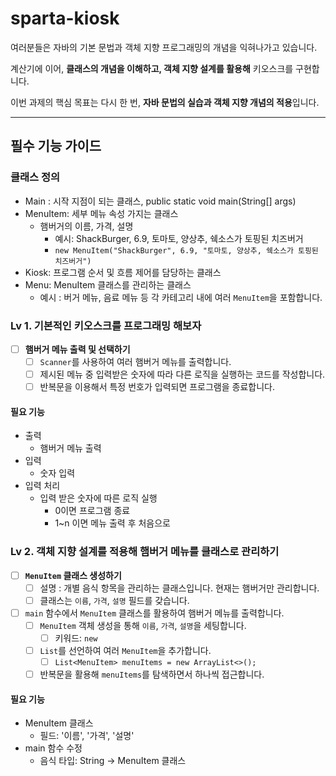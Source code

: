 # sparta-kiosk

여러분들은 자바의 기본 문법과 객체 지향 프로그래밍의 개념을 익혀나가고 있습니다.

계산기에 이어, **클래스의 개념을 이해하고, 객체 지향 설계를 활용해** 키오스크를 구현합니다.

이번 과제의 핵심 목표는 다시 한 번, **자바 문법의 실습과 객체 지향 개념의 적용**입니다.

---

## 필수 기능 가이드

### 클래스 정의

- Main : 시작 지점이 되는 클래스, public static void main(String[] args)
- MenuItem: 세부 메뉴 속성 가지는 클래스
  - 햄버거의 이름, 가격, 설명
    - 예시: ShackBurger, 6.9, 토마토, 양상추, 쉑소스가 토핑된 치즈버거
    - `new MenuItem("ShackBurger", 6.9, "토마토, 양상추, 쉑소스가 토핑된 치즈버거")`
- Kiosk: 프로그램 순서 및 흐름 제어를 담당하는 클래스
- Menu: MenuItem 클래스를 관리하는 클래스
  - 예시 : 버거 메뉴, 음료 메뉴 등 각 카테고리 내에 여러 `MenuItem`을 포함합니다.

### Lv 1. 기본적인 키오스크를 프로그래밍 해보자

- [ ] **햄버거 메뉴 출력 및 선택하기**
  - [ ] `Scanner`를 사용하여 여러 햄버거 메뉴를 출력합니다.
  - [ ] 제시된 메뉴 중 입력받은 숫자에 따라 다른 로직을 실행하는 코드를 작성합니다.
  - [ ] 반복문을 이용해서 특정 번호가 입력되면 프로그램을 종료합니다.

#### 필요 기능

- 출력
  - 햄버거 메뉴 출력
- 입력
  - 숫자 입력
- 입력 처리
  - 입력 받은 숫자에 따른 로직 실행
    - 0이면 프로그램 종료
    - 1~n 이면 메뉴 출력 후 처음으로

### Lv 2. 객체 지향 설계를 적용해 햄버거 메뉴를 클래스로 관리하기

- [ ] **`MenuItem` 클래스 생성하기**
  - [ ] 설명 : 개별 음식 항목을 관리하는 클래스입니다. 현재는 햄버거만 관리합니다.
  - [ ] 클래스는 `이름`, `가격`, `설명` 필드를 갖습니다.
- [ ] `main` 함수에서 `MenuItem` 클래스를 활용하여 햄버거 메뉴를 출력합니다.
  - [ ] `MenuItem` 객체 생성을 통해 `이름`, `가격`, `설명`을 세팅합니다.
    - [ ] 키워드: `new`
  - [ ] `List`를 선언하여 여러 `MenuItem`을 추가합니다.
    - [ ] `List<MenuItem> menuItems = new ArrayList<>();`
  - [ ] 반복문을 활용해 `menuItems`를 탐색하면서 하나씩 접근합니다.

#### 필요 기능

- MenuItem 클래스
  - 필드: '이름', '가격', '설명'
- main 함수 수정
  - 음식 타입: String -> MenuItem 클래스
